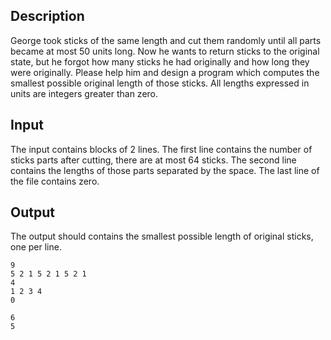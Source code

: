 <h2>Description</h2><p>George took sticks of the same length and cut them randomly until all parts became at most 50 units long. Now he wants to return sticks to the original state, but he forgot how many sticks he had originally and how long they were originally. Please help him and design a program which computes the smallest possible original length of those sticks. All lengths expressed in units are integers greater than zero.</p><h2>Input</h2><p>The input contains blocks of 2 lines. The first line contains the number of sticks parts after cutting, there are at most 64 sticks. The second line contains the lengths of those parts separated by the space. The last line of the file contains zero.</p><h2>Output</h2><p>The output should contains the smallest possible length of original sticks, one per line.</p>

<pre><code class="language-input1">9
5 2 1 5 2 1 5 2 1
4
1 2 3 4
0
</code></pre>

<pre><code class="language-output1">6
5</code></pre>

